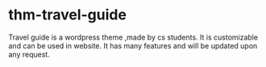 thm-travel-guide
================

Travel guide is a wordpress theme ,made by cs students.
It is customizable and can be used in website.
It has many features and will be updated upon any request.
